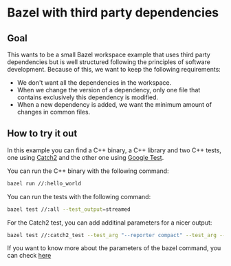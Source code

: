 # Bazel with third party dependencies

## Goal

This wants to be a small Bazel workspace example that uses third party dependencies but is well structured
following the principles of software development.
Because of this, we want to keep the following requirements:

* We don't want all the dependencies in the workspace.
* When we change the version of a dependency, only one file that contains exclusively this dependency is modified.
* When a new dependency is added, we want the minimum amount of changes in common files.

## How to try it out

In this example you can find a C++ binary, a C++ library and two C++ tests, one using [Catch2](https://github.com/catchorg/Catch2) and the other one using [Google Test](https://github.com/google/googletest).

You can run the C++ binary with the following command:

```bash
bazel run //:hello_world
```

You can run the tests with the following command:

```bash
bazel test //:all --test_output=streamed
```

For the Catch2 test, you can add additinal parameters for a nicer output:

```bash
bazel test //:catch2_test --test_arg "--reporter compact" --test_arg --success --test_output=streamed
```

If you want to know more about the parameters of the bazel command, you can check [here](https://docs.bazel.build/versions/master/command-line-reference.html)
